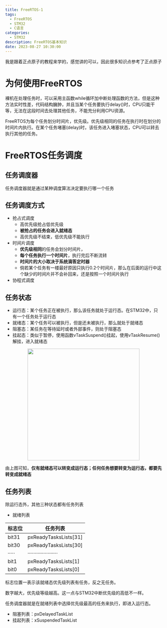 ```yaml
---
title: FreeRTOS-1
tags:
  - FreeRTOS
  - STM32
  - C语言
categories:
  - STM32
description: FreeRTOS基本知识
date: 2023-08-27 10:30:00
---
```



我是跟着正点原子的教程来学的，感觉讲的可以，因此很多知识点参考了正点原子

# 为何使用FreeRTOS

裸机在处理任务时，可以采用主函数while循环加中断处理函数的方法，但是这种方法实时性差，代码结构臃肿，并且当某个任务要执行delay()时，CPU只能干等，无法在这段时间去处理其他任务，不能充分利用CPU资源。

FreeRTOS为每个任务划分时间片，优先级。优先级相同的任务在执行时在划分的时间片内执行。在某个任务堵塞(delay)时，该任务进入堵塞状态，CPU可以转去执行其他的任务。

# FreeRTOS任务调度

## 任务调度器

任务调度器就是通过某种调度算法决定要执行哪一个任务

## 任务调度方式
- 抢占式调度
  - 高优先级抢占低优先级
  - **被抢占的任务会进入就绪态**
  - 高优先级不结束，低优先级不能执行
- 时间片调度
  - **优先级相同**的任务会划分时间片，
  - **每个任务执行一个时间片**，执行完后不断流转
  - **时间片的大小取决于系统滴答定时器**
  - 倘若某个任务有一楼最好原因只执行0.2个时间片，那么在后面的运行中这个缺少的时间片并不会补回来，还是按照一个时间片执行
- 协程式调度

## 任务状态
- 运行态：某个任务正在被执行，那么该任务就处于运行态。在STM32中，只有一个任务处于运行态
- 就绪态：某个任务可以被执行，但是还未被执行，那么就处于就绪态
- 阻塞态：某任务在等待延时或者外部事件，则处于阻塞态
- 挂起态：类似于暂停，使用函数vTaskSuspend()挂起，使用vTaskResume()解挂，进入就绪态

<div align=center>
<img src="FreeRTOS-1-1.png" height = '360'>
</div>

由上图可知，**仅有就绪态可以转变成运行态；任何任务想要转变为运行态，都要先转变成就绪态**

## 任务列表

除运行态外，其他三种状态都有任务列表

- 就绪列表

| 标志位 | 任务列表              |
| ------ | --------------------- |
| bit31  | pxReadyTasksLists[31] |
| bit30  | pxReadyTasksLists[30] |
| ·····  | ····················· |
| bit1   | pxReadyTasksLists[1]  |
| bit0   | pxReadyTasksLists[0]  |

标志位置一表示该就绪态优先级列表有任务，反之无任务。

数字越大，优先级等级越高。这一点与STM32中断优先级的高低不一样。

任务调度器就是在就绪列表中选择优先级最高的任务来执行，即进入运行态。

- 阻塞列表：pxDelayedTaskList
- 挂起列表：xSuspendedTaskList


  








